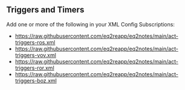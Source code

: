 ## Triggers and Timers

Add one or more of the following in your XML Config Subscriptions:

- https://raw.githubusercontent.com/eq2reapp/eq2notes/main/act-triggers-ros.xml
- https://raw.githubusercontent.com/eq2reapp/eq2notes/main/act-triggers-vov.xml
- https://raw.githubusercontent.com/eq2reapp/eq2notes/main/act-triggers-ror.xml
- https://raw.githubusercontent.com/eq2reapp/eq2notes/main/act-triggers-boz.xml
